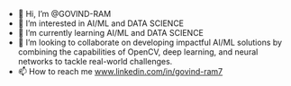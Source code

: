 - 👋 Hi, I’m @GOVIND-RAM
- 👀 I’m interested in AI/ML and DATA SCIENCE 
- 🌱 I’m currently learning AI/ML and DATA SCIENCE 
- 💞️ I’m looking to collaborate on developing impactful AI/ML solutions by combining the capabilities of OpenCV, deep learning, and neural networks to tackle real-world challenges. 
- 📫 How to reach me   www.linkedin.com/in/govind-ram7

<!---
GOVIND-RAM/GOVIND-RAM is a ✨ special ✨ repository because its `README.md` (this file) appears on your GitHub profile.
You can click the Preview link to take a look at your changes.
--->
